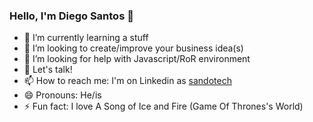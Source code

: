 ### Hello, I'm Diego Santos 👋

<!--
**Sandotech/Sandotech** is a ✨ _special_ ✨ repository because its `README.md` (this file) appears on your GitHub profile.

Here are some ideas to get you started: -->

<!-- - 🔭 I’m currently working on ... -->
- 🌱 I’m currently learning a stuff 
- 👯 I’m looking to create/improve your business idea(s)
- 🤔 I’m looking for help with Javascript/RoR environment
- 💬 Let's talk!
- 📫 How to reach me: I'm on Linkedin as [sandotech](https://www.linkedin.com/in/sandotech)
- 😄 Pronouns: He/is 
- ⚡ Fun fact: I love A Song of Ice and Fire (Game Of Thrones's World)

